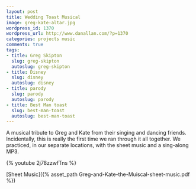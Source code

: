 ```yaml
---
layout: post
title: Wedding Toast Musical
image: greg-kate-altar.jpg
wordpress_id: 1370
wordpress_url: http://www.danallan.com/?p=1370
categories: projects music
comments: true
tags:
- title: Greg Skipton
  slug: greg-skipton
  autoslug: greg-skipton
- title: Disney
  slug: disney
  autoslug: disney
- title: parody
  slug: parody
  autoslug: parody
- title: Best Man toast
  slug: best-man-toast
  autoslug: best-man-toast
---
```

A musical tribute to Greg and Kate from their singing and dancing friends. Incidentally, this is really the first time we ran through it all together. We practiced, in our separate locations, with the sheet music and a sing-along MP3.

{% youtube 2j78zzwfTns %}

[Sheet Music]({% asset_path Greg-and-Kate-the-Muiscal-sheet-music.pdf %})
